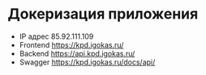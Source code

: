 # Докеризация приложения

* IP адрес 85.92.111.109
* Frontend https://kpd.igokas.ru/
* Backend https://api.kpd.igokas.ru/
* Swagger https://kpd.igokas.ru/docs/api/
